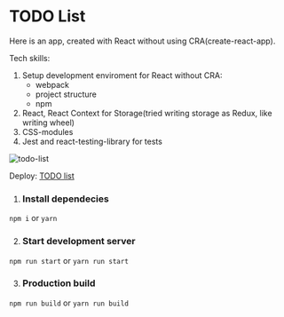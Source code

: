# TODO List  
Here is an app, created with React without using CRA(create-react-app).

Tech skills:
1. Setup development enviroment for React without CRA:
    - webpack
    - project structure
    - npm
2. React, React Context for Storage(tried writing storage as Redux, like writing wheel)
3. CSS-modules
4. Jest and react-testing-library for tests
 
![todo-list](https://user-images.githubusercontent.com/64164474/121590801-2f9ed700-ca52-11eb-9304-03fd0760ef4b.gif)

Deploy: [TODO list](https://todo-react-romichdmitriev.netlify.app/)

1. ### Install dependecies
```npm i```
    or
```yarn```

2. ### Start development server
```npm run start```
    or
```yarn run start```

3. ### Production build
```npm run build```
    or
```yarn run build```
